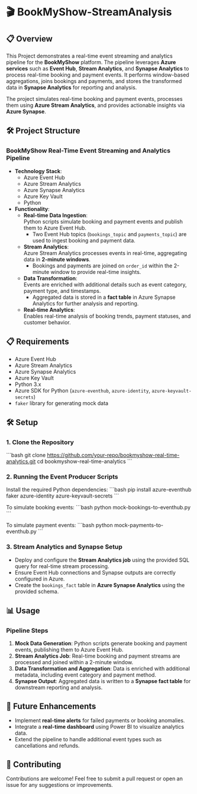 # 🎬 BookMyShow-StreamAnalysis

## 📋 Overview
This Project demonstrates a real-time event streaming and analytics pipeline for the **BookMyShow** platform. The pipeline leverages **Azure services** such as **Event Hub**, **Stream Analytics**, and **Synapse Analytics** to process real-time booking and payment events. It performs window-based aggregations, joins bookings and payments, and stores the transformed data in **Synapse Analytics** for reporting and analysis.

The project simulates real-time booking and payment events, processes them using **Azure Stream Analytics**, and provides actionable insights via **Azure Synapse**.

## 🛠️ Project Structure

### **BookMyShow Real-Time Event Streaming and Analytics Pipeline**
- **Technology Stack**:  
  - Azure Event Hub  
  - Azure Stream Analytics  
  - Azure Synapse Analytics  
  - Azure Key Vault  
  - Python  
- **Functionality**:
  - **Real-time Data Ingestion**:  
    Python scripts simulate booking and payment events and publish them to Azure Event Hub.
    - Two Event Hub topics (`bookings_topic` and `payments_topic`) are used to ingest booking and payment data.
  - **Stream Analytics**:  
    Azure Stream Analytics processes events in real-time, aggregating data in **2-minute windows**.
    - Bookings and payments are joined on `order_id` within the 2-minute window to provide real-time insights.
  - **Data Transformation**:  
    Events are enriched with additional details such as event category, payment type, and timestamps.
    - Aggregated data is stored in a **fact table** in Azure Synapse Analytics for further analysis and reporting.
  - **Real-time Analytics**:  
    Enables real-time analysis of booking trends, payment statuses, and customer behavior.

## 📋 Requirements
- Azure Event Hub
- Azure Stream Analytics
- Azure Synapse Analytics
- Azure Key Vault
- Python 3.x
- Azure SDK for Python (`azure-eventhub`, `azure-identity`, `azure-keyvault-secrets`)
- `faker` library for generating mock data

## 🛠️ Setup

### 1. Clone the Repository
\`\`\`bash
git clone https://github.com/your-repo/bookmyshow-real-time-analytics.git
cd bookmyshow-real-time-analytics
\`\`\`

### 2. Running the Event Producer Scripts
Install the required Python dependencies:
\`\`\`bash
pip install azure-eventhub faker azure-identity azure-keyvault-secrets
\`\`\`

To simulate booking events:
\`\`\`bash
python mock-bookings-to-eventhub.py
\`\`\`

To simulate payment events:
\`\`\`bash
python mock-payments-to-eventhub.py
\`\`\`

### 3. Stream Analytics and Synapse Setup
- Deploy and configure the **Stream Analytics job** using the provided SQL query for real-time stream processing.
- Ensure Event Hub connections and Synapse outputs are correctly configured in Azure.
- Create the `bookings_fact` table in **Azure Synapse Analytics** using the provided schema.

## 📊 Usage

### Pipeline Steps
1. **Mock Data Generation**: Python scripts generate booking and payment events, publishing them to Azure Event Hub.
2. **Stream Analytics Job**: Real-time booking and payment streams are processed and joined within a 2-minute window.
3. **Data Transformation and Aggregation**: Data is enriched with additional metadata, including event category and payment method.
4. **Synapse Output**: Aggregated data is written to a **Synapse fact table** for downstream reporting and analysis.

## 🚀 Future Enhancements
- Implement **real-time alerts** for failed payments or booking anomalies.
- Integrate a **real-time dashboard** using Power BI to visualize analytics data.
- Extend the pipeline to handle additional event types such as cancellations and refunds.

## 🤝 Contributing
Contributions are welcome! Feel free to submit a pull request or open an issue for any suggestions or improvements.
